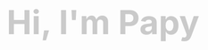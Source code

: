 
<h1 style="color:gray;font-weight:700;font-size:60px;opacity: 0.40;">Hi, I'm Papy</h1>




<!-- 
<div style="font-size:60px;">

| Frontend         | React |   |   |
|------------------|-------|---|---|
| Backend          |       |   |   |
| Curious to learn |       |   |   |

</div>

<h1 style="text-align:center;font-weight:700;font-size:60px;"> example dfsfdfsdd text </p

<br> -->
